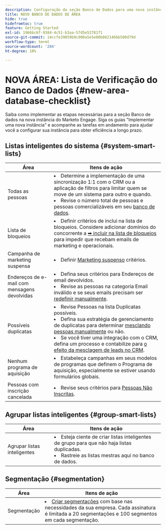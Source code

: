 ```yaml
---
description: Configuração da seção Banco de Dados para uma nova instância de Marketo Engage.
title: NOVO BANCO DE DADOS DE ÁREA
hide: true
hidefromtoc: true
feature: Getting Started
exl-id: 1966bc6f-9384-4c51-b3aa-57d5e52781f1
source-git-commit: 14ccfe39059b9c900a5e5e00b082146bb500d79d
workflow-type: tm+mt
source-wordcount: '284'
ht-degree: 10%

---
```


# NOVA ÁREA: Lista de Verificação do Banco de Dados {#new-area-database-checklist}

Saiba como implementar as etapas necessárias para a seção Banco de dados na nova instância do Marketo Engage. Siga os guias &quot;Implementar uma nova instância&quot; e acompanhe as tarefas em andamento para ajudar você a configurar sua instância para obter eficiência a longo prazo.

## Listas inteligentes do sistema {#system-smart-lists}

<table>
<thead>
  <tr>
    <th>Área</th>
    <th>Itens de ação</th>
  </tr>
</thead>
<tbody>
  <tr>
    <td>Todas as pessoas</td>
    <td><li>Determine a implementação de uma sincronização 1:1 com o CRM ou a aplicação de filtros para limitar quem se move de um sistema para outro e quando.</li> 
    <li>Revise o número total de pessoas e pessoas comercializáveis em seu <a href="https://experienceleague.adobe.com/docs/marketo/using/product-docs/core-marketo-concepts/smart-lists-and-static-lists/managing-people-in-smart-lists/database-dashboard.html" target="_blank" rel="noopener noreferrer">banco de dados</a>.</li></td>
  </tr>
  <tr>
    <td>Lista de bloqueios</td>
    <td><li>Definir critérios de inclui na lista de bloqueios. Considere adicionar domínios do concorrente a <a href="https://experienceleague.adobe.com/docs/marketo/using/product-docs/core-marketo-concepts/smart-lists-and-static-lists/managing-people-in-smart-lists/add-person-to-blocklist.html" target="_blank" rel="noopener noreferrer">➡ incluir na lista de bloqueios</a> para impedir que recebam emails de marketing e operacionais.</li></td>
  </tr>
  <tr>
    <td>Campanha de marketing suspensa</td>
    <td><li>Definir <a href="https://experienceleague.adobe.com/docs/marketo/using/product-docs/email-marketing/deliverability/understanding-unsubscribe.html#marketing-suspended" target="_blank" rel="noopener noreferrer">Marketing suspenso</a> critérios.</li></td>
  </tr>
  <tr>
    <td>Endereços de e-mail com mensagens devolvidas </td>
    <td><li>Defina seus critérios para Endereços de email devolvidos.</li>
    <li>Revise as pessoas na categoria Email inválido e se seus emails precisam ser <a href="https://experienceleague.adobe.com/docs/marketo/using/product-docs/email-marketing/deliverability/hard-and-soft-bounces-in-email.html" target="_blank" rel="noopener noreferrer">redefinir manualmente</a>.</li></td>
  </tr>
  <tr>
    <td>Possíveis duplicatas</td>
    <td><li>Revise Pessoas na lista Duplicatas possíveis.</li> 
    <li>Defina sua estratégia de gerenciamento de duplicatas para determinar <a href="https://experienceleague.adobe.com/docs/marketo/using/product-docs/core-marketo-concepts/smart-lists-and-static-lists/managing-people-in-smart-lists/find-and-merge-duplicate-people.html" target="_blank" rel="noopener noreferrer">mesclando pessoas manualmente</a> ou não.</li>  
    <li>Se você tiver uma integração com o CRM, defina um processo e contabilize para <a href="https://experienceleague.adobe.com/docs/marketo/using/product-docs/core-marketo-concepts/smart-lists-and-static-lists/managing-people-in-smart-lists/find-and-merge-duplicate-people.html#effect-in-salesforce" target="_blank" rel="noopener noreferrer">o efeito da mesclagem de leads no CRM</a>.</li></td>
  </tr>
  <tr>
    <td>Nenhum programa de aquisição</td>
    <td><li>Estabeleça campanhas em seus modelos de programas que definem o Programa de aquisição, especialmente se estiver usando formulários globais.</li></td>
  </tr>
  <tr>
    <td>Pessoas com inscrição cancelada</td>
    <td><li>Revise seus critérios para <a href="https://experienceleague.adobe.com/docs/marketo/using/product-docs/email-marketing/deliverability/understanding-unsubscribe.html" target="_blank" rel="noopener noreferrer">Pessoas Não Inscritas</a>.</li></td>
  </tr>
</tbody>
</table>

## Agrupar listas inteligentes {#group-smart-lists}

<table>
<thead>
  <tr>
    <th>Área</th>
    <th>Itens de ação</th>
  </tr>
</thead>
<tbody>
  <tr>
    <td>Agrupar listas inteligentes</td>
    <td><li>Esteja ciente de criar listas inteligentes de grupo para que não haja listas duplicadas.</li>
    <li>Rastreie as listas mestras aqui no banco de dados.</li></td>
  </tr>
</tbody>
</table>

## Segmentação {#segmentation}

<table>
<thead>
  <tr>
    <th>Área</th>
    <th>Itens de ação</th>
  </tr>
</thead>
<tbody>
  <tr>
    <td>Segmentação</td>
    <td><li><a href="https://experienceleague.adobe.com/docs/marketo/using/product-docs/personalization/segmentation-and-snippets/segmentation/create-a-segmentation.html" target="_blank" rel="noopener noreferrer">Criar segmentações</a> com base nas necessidades da sua empresa. Cada assinatura é limitada a 20 segmentações e 100 segmentos em cada segmentação.</li></td>
  </tr>
</tbody>
</table>
